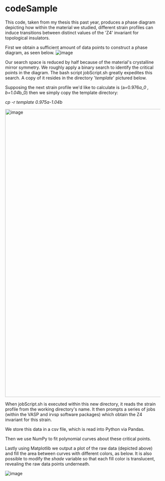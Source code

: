 # codeSample
This code, taken from my thesis this past year, produces a phase diagram depicting how within the material we studied, different 
strain profiles can induce transitions between distinct values of the 'Z4' invariant for topological insulators.

First we obtain a sufficient amount of data points to construct a phase diagram, as seen below. 
![image](https://github.com/iAmTheWalrusOperator/codeSample/assets/123112044/525004a2-f91d-487a-85ab-72f046440fcd)


Our search space is reduced by half because of the material's crystalline mirror symmetry.
We roughly apply a binary search to identify the critical points in the diagram. 
The bash script jobScript.sh greatly expedites this search. A copy of it resides in the directory '_template_' pictured below.

Supposing the next strain profile we'd like to calculate is (a=0.976*a_0 , b=1.04*b_0) then we simply copy the template directory:

_cp -r template 0.975a-1.04b_

<img width="937" alt="image" src="https://github.com/iAmTheWalrusOperator/codeSample/assets/123112044/61a8664b-4d76-4a26-b327-3daf26afcc08">

When jobScript.sh is executed within this new directory, it reads the strain profile from the working directory's name.
It then prompts a series of jobs (within the VASP and irvsp software packages) which obtain the Z4 invariant for this strain.

We store this data in a csv file, which is read into Python via Pandas.

Then we use NumPy to fit polynomial curves about these critical points.

Lastly using Matplotlib we output a plot of the raw data (depicted above) and fill the area between curves with different colors, as below.
It is also possible to modify the _shade_ variable so that each fill color is translucent, revealing the raw data points underneath. 

![image](https://github.com/iAmTheWalrusOperator/codeSample/assets/123112044/9f69e32b-4dda-40aa-b757-132aba9fbd3c)

